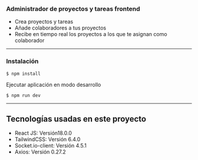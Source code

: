 ### Administrador de proyectos y tareas frontend

- Crea proyectos y tareas
- Añade colaboradores a tus proyectos
- Recibe en tiempo real los proyectos a los que te asignan como colaborador

-------------

### Instalación

`$ npm install`

Ejecutar aplicación en modo desarrollo

`$ npm run dev`

-------------

## Tecnologías usadas en este proyecto

* React JS: Versión18.0.0
* TailwindCSS: Versión 6.4.0
* Socket.io-client: Versión 4.5.1
* Axios: Versión 0.27.2






